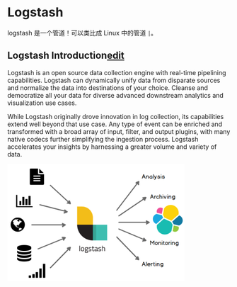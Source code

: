 # Logstash

logstash 是一个管道！可以类比成 Linux 中的管道 `|`。

## Logstash Introduction[edit](https://github.com/elastic/logstash/edit/7.14/docs/index.asciidoc)

Logstash is an open source data collection engine with real-time pipelining capabilities. Logstash can dynamically unify data from disparate sources and normalize the data into destinations of your choice. Cleanse and democratize all your data for diverse advanced downstream analytics and visualization use cases.

While Logstash originally drove innovation in log collection, its capabilities extend well beyond that use case. Any type of event can be enriched and transformed with a broad array of input, filter, and output plugins, with many native codecs further simplifying the ingestion process. Logstash accelerates your insights by harnessing a greater volume and variety of data.

<img align="left" src="assets/image-20210812191337704.png" alt="image-20210812191337704" style="zoom:50%;" />

